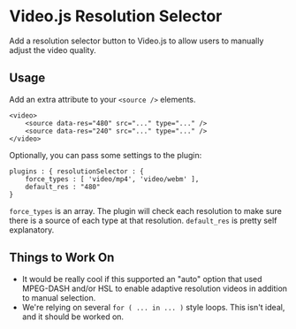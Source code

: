 Video.js Resolution Selector
============================
Add a resolution selector button to Video.js to allow users to manually adjust the video quality.

Usage
-----
Add an extra attribute to your `<source />` elements.

	<video>
		<source data-res="480" src="..." type="..." />
		<source data-res="240" src="..." type="..." />
	</video>

Optionally, you can pass some settings to the plugin:

    plugins : { resolutionSelector : {
    	force_types	: [ 'video/mp4', 'video/webm' ],
    	default_res	: "480"
    }

`force_types` is an array. The plugin will check each resolution to make sure there is a source of each type at that resolution. `default_res` is pretty self explanatory.

Things to Work On
-----------------
- It would be really cool if this supported an "auto" option that used MPEG-DASH and/or HSL to enable adaptive resolution videos in addition to manual selection.
- We're relying on several `for ( ... in ... )` style loops. This isn't ideal, and it should be worked on.

